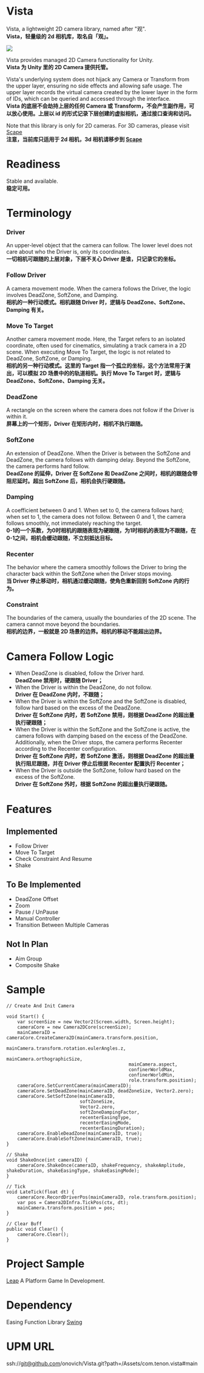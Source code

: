 # Vista
Vista, a lightweight 2D camera library, named after "观".<br/>
**Vista，轻量级的 2d 相机库，取名自「观」。**

![](https://github.com/onovich/Vista/blob/main/Assets/com.tenon.vista/Resources_Sample/codecover_visita.png)

Vista provides managed 2D Camera functionality for Unity.<br/>
**Vista 为 Unity 里的 2D Camera 提供托管。**

Vista's underlying system does not hijack any Camera or Transform from the upper layer, ensuring no side effects and allowing safe usage. The upper layer records the virtual camera created by the lower layer in the form of IDs, which can be queried and accessed through the interface.<br/>
**Vista 的底层不会劫持上层的任何 Camera 或 Transform，不会产生副作用，可以放心使用。上层以 id 的形式记录下层创建的虚拟相机，通过接口查询和访问。**

Note that this library is only for 2D cameras. For 3D cameras, please visit [Scape](https://github.com/onovich/Scape)<br/>
**注意，当前库只适用于 2d 相机，3d 相机请移步到 [Scape](https://github.com/onovich/Scape)**

# Readiness
Stable and available.<br/>
**稳定可用。**

# Terminology
### Driver
An upper-level object that the camera can follow. The lower level does not care about who the Driver is, only its coordinates.<br/>
**一切相机可跟随的上层对象，下层不关心 Driver 是谁，只记录它的坐标。**

### Follow Driver
A camera movement mode. When the camera follows the Driver, the logic involves DeadZone, SoftZone, and Damping.<br/>
**相机的一种行动模式。相机跟随 Driver 时，逻辑与 DeadZone、SoftZone、Damping 有关。**

### Move To Target
Another camera movement mode. Here, the Target refers to an isolated coordinate, often used for cinematics, simulating a track camera in a 2D scene. When executing Move To Target, the logic is not related to DeadZone, SoftZone, or Damping.<br/>
**相机的另一种行动模式。这里的 Target 指一个孤立的坐标，这个方法常用于演出，可以模拟 2D 场景中的的轨道相机。执行 Move To Target 时，逻辑与  DeadZone、SoftZone、Damping 无关。**

### DeadZone
A rectangle on the screen where the camera does not follow if the Driver is within it.<br/>
**屏幕上的一个矩形，Driver 在矩形内时，相机不执行跟随。**

### SoftZone
An extension of DeadZone. When the Driver is between the SoftZone and DeadZone, the camera follows with damping delay. Beyond the SoftZone, the camera performs hard follow.<br/>
**DeadZone 的延伸，Driver 在 SoftZone 和 DeadZone 之间时，相机的跟随会带阻尼延时。超出 SoftZone 后，相机会执行硬跟随。**

### Damping
A coefficient between 0 and 1. When set to 0, the camera follows hard; when set to 1, the camera does not follow. Between 0 and 1, the camera follows smoothly, not immediately reaching the target.<br/>
**0-1的一个系数，为0时相机的跟随表现为硬跟随，为1时相机的表现为不跟随，在0-1之间，相机会缓动跟随，不立刻抵达目标。**

### Recenter
The behavior where the camera smoothly follows the Driver to bring the character back within the SoftZone when the Driver stops moving.<br/>
**当 Driver 停止移动时，相机通过缓动跟随，使角色重新回到 SoftZone 内的行为。**

### Constraint
The boundaries of the camera, usually the boundaries of the 2D scene. The camera cannot move beyond the boundaries.<br/>
**相机的边界，一般就是 2D 场景的边界。相机的移动不能超出边界。**

# Camera Follow Logic
* When DeadZone is disabled, follow the Driver hard.<br/>
  **DeadZone 禁用时，硬跟随 Driver；**
* When the Driver is within the DeadZone, do not follow.<br/>
  **Driver 在 DeadZone 内时，不跟随；**
* When the Driver is within the SoftZone and the SoftZone is disabled, follow hard based on the excess of the DeadZone.<br/>
  **Driver 在 SoftZone 内时，若 SoftZone 禁用，则根据 DeadZone 的超出量执行硬跟随；**
* When the Driver is within the SoftZone and the SoftZone is active, the camera follows with damping based on the excess of the DeadZone. Additionally, when the Driver stops, the camera performs Recenter according to the Recenter configuration.<br/>
  **Driver 在 SoftZone 内时，若 SoftZone 激活，则根据 DeadZone 的超出量执行阻尼跟随，并在 Driver 停止后根据 Recenter 配置执行 Recenter；**
* When the Driver is outside the SoftZone, follow hard based on the excess of the SoftZone.<br/>
  **Driver 在 SoftZone 外时，根据 SoftZone 的超出量执行硬跟随。**

# Features
## Implemented
* Follow Driver
* Move To Target
* Check Constraint And Resume
* Shake

## To Be Implemented
* DeadZone Offset
* Zoom
* Pause / UnPause
* Manual Controller
* Transition Between Multiple Cameras

## Not In Plan
* Aim Group
* Composite Shake

# Sample
```
// Create And Init Camera

void Start() {
    var screenSize = new Vector2(Screen.width, Screen.height);
    cameraCore = new Camera2DCore(screenSize);
    mainCameraID = cameraCore.CreateCamera2D(mainCamera.transform.position,
                                             mainCamera.transform.rotation.eulerAngles.z,
                                             mainCamera.orthographicSize,
                                             mainCamera.aspect,
                                             confinerWorldMax,
                                             confinerWorldMin,
                                             role.transform.position);
    cameraCore.SetCurrentCamera(mainCameraID);
    cameraCore.SetDeadZone(mainCameraID, deadZoneSize, Vector2.zero);
    cameraCore.SetSoftZone(mainCameraID,
                           softZoneSize,
                           Vector2.zero,
                           softZoneDampingFactor,
                           recenterEasingType,
                           recenterEasingMode,
                           recenterEasingDuration);
    cameraCore.EnableDeadZone(mainCameraID, true);
    cameraCore.EnableSoftZone(mainCameraID, true);
}
```

```
// Shake
void ShakeOnce(int cameraID) {
    cameraCore.ShakeOnce(cameraID, shakeFrequency, shakeAmplitude, shakeDuration, shakeEasingType, shakeEasingMode);
}
```

```
// Tick
void LateTick(float dt) {
    cameraCore.RecordDriverPos(mainCameraID, role.transform.position);
    var pos = Camera2DInfra.TickPos(ctx, dt);
    mainCamera.transform.position = pos;
}
```

```
// Clear Buff
public void Clear() {
    cameraCore.Clear();
}
```

# Project Sample
[Leap](https://github.com/onovich/Leap) A Platform Game In Development.

# Dependency
Easing Function Library
[Swing](https://github.com/onovich/Swing)

# UPM URL
ssh://git@github.com/onovich/Vista.git?path=/Assets/com.tenon.vista#main
